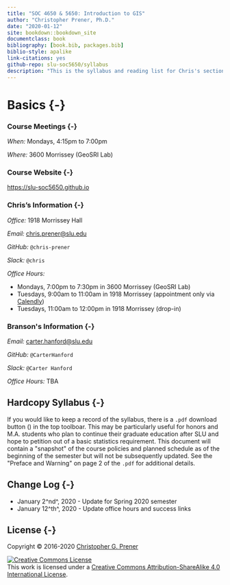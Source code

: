 ```yaml
---
title: "SOC 4650 & 5650: Introduction to GIS"
author: "Christopher Prener, Ph.D."
date: "2020-01-12"
site: bookdown::bookdown_site
documentclass: book
bibliography: [book.bib, packages.bib]
biblio-style: apalike
link-citations: yes
github-repo: slu-soc5650/syllabus
description: "This is the syllabus and reading list for Chris's sections of SOC 4650 and 5650."
---
```


# Basics {-}

### Course Meetings {-}

*When:* Mondays, 4:15pm to 7:00pm

*Where:* 3600 Morrissey (GeoSRI Lab)

### Course Website {-}

<https://slu-soc5650.github.io>

### Chris’s Information {-}

*Office:* 1918 Morrissey Hall

*Email:* <chris.prener@slu.edu>

*GitHub:* `@chris-prener`

*Slack:* `@chris`

*Office Hours:*

- Mondays, 7:00pm to 7:30pm in 3600 Morrissey (GeoSRI Lab)
- Tuesdays, 9:00am to 11:00am in 1918 Morrissey (appointment only via [Calendly](https://calendly.com/chris-prener))
- Tuesdays, 11:00am to 12:00pm in 1918 Morrissey (drop-in)

### Branson's Information {-}

*Email:* <carter.hanford@slu.edu>

*GitHub:* `@CarterHanford`

*Slack:* `@Carter Hanford`

*Office Hours:* TBA

## Hardcopy Syllabus {-}
If you would like to keep a record of the syllabus, there is a `.pdf` download button (<i class="fa fa-file-pdf-o"></i>) in the top toolboar. This may be particularly useful for honors and M.A. students who plan to continue their graduate education after SLU and hope to petition out of a basic statistics requirement. This document will contain a "snapshot" of the course policies and planned schedule as of the beginning of the semester but will not be subsequently updated. See the "Preface and Warning" on page 2 of the `.pdf` for additional details.

## Change Log {-}

* January 2^nd^, 2020 - Update for Spring 2020 semester
* January 12^th^, 2020 - Update office hours and success links

## License {-}
Copyright © 2016-2020 [Christopher G. Prener](https://chris-prener.github.io)

<a rel="license" href="http://creativecommons.org/licenses/by-sa/4.0/"><img alt="Creative Commons License" style="border-width:0" src="https://i.creativecommons.org/l/by-sa/4.0/88x31.png" /></a><br />This work is licensed under a <a rel="license" href="http://creativecommons.org/licenses/by-sa/4.0/">Creative Commons Attribution-ShareAlike 4.0 International License</a>.


